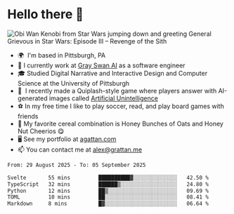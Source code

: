 <!--
**GameDog9988/GameDog9988** is a ✨ _special_ ✨ repository because its `README.md` (this file) appears on your GitHub profile.

Here are some ideas to get you started:

- 🔭 I’m currently working on ...
- 🌱 I’m currently learning ...
- 👯 I’m looking to collaborate on ...
- 🤔 I’m looking for help with ...
- 💬 Ask me about ...
- 📫 How to reach me: ...
- 😄 Pronouns: ...
- ⚡ Fun fact: ...
-->



Hello there 👋
==================================

![Obi Wan Kenobi from Star Wars jumping down and greeting General Grievous in Star Wars: Episode III – Revenge of the Sith](https://github.com/agrattan0820/agrattan0820/assets/51346343/689e56eb-29be-46a5-a079-28ea727b5f7e)


- 🌍  I'm based in Pittsburgh, PA
- 🦢  I currently work at [Gray Swan AI](https://www.grayswan.ai) as a software engineer
- 🎓  Studied Digital Narrative and Interactive Design and Computer Science at the University of Pittsburgh
- 👾  I recently made a Quiplash-style game where players answer with AI-generated images called [Artificial Unintelligence](https://github.com/agrattan0820/artificial-unintelligence)
- ⚽  In my free time I like to play soccer, read, and play board games with friends
- 🥣  My favorite cereal combination is Honey Bunches of Oats and Honey Nut Cheerios 😋
- 🖥️  See my portfolio at [agattan.com](http://agrattan.com/)
- 📫  You can contact me at [alex@grattan.me](mailto:alex@grattan.me)

<!--START_SECTION:waka-->

```txt
From: 29 August 2025 - To: 05 September 2025

Svelte       55 mins         ██████████▓░░░░░░░░░░░░░░   42.50 %
TypeScript   32 mins         ██████▒░░░░░░░░░░░░░░░░░░   24.80 %
Python       12 mins         ██▒░░░░░░░░░░░░░░░░░░░░░░   09.69 %
TOML         10 mins         ██░░░░░░░░░░░░░░░░░░░░░░░   08.41 %
Markdown     8 mins          █▓░░░░░░░░░░░░░░░░░░░░░░░   06.64 %
```

<!--END_SECTION:waka-->
